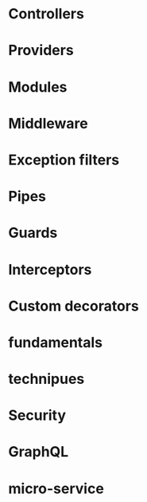 # Controllers
# Providers
# Modules
# Middleware
# Exception filters
# Pipes
# Guards
# Interceptors
# Custom decorators
# fundamentals
## 
# technipues
# Security
# GraphQL
# micro-service
